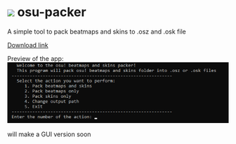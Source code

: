 # <img src="src/osupacker.ico" width="40"> osu-packer
A simple tool to pack beatmaps and skins to .osz and .osk file

[Download link](https://github.com/anyalikepeanuts/osu-packer/releases)

Preview of the app:
![](src/preview.png)

will make a GUI version soon
